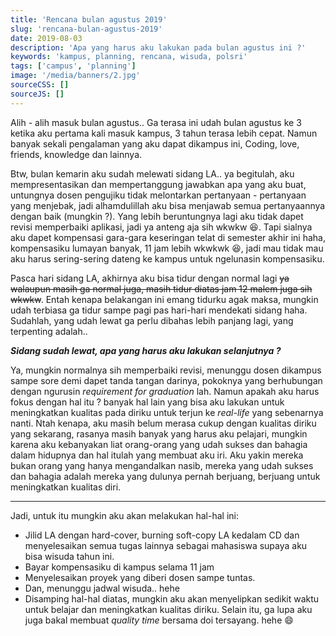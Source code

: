 ```yaml
---
title: 'Rencana bulan agustus 2019'
slug: 'rencana-bulan-agustus-2019'
date: 2019-08-03
description: 'Apa yang harus aku lakukan pada bulan agustus ini ?'
keywords: 'kampus, planning, rencana, wisuda, polsri'
tags: ['campus', 'planning']
image: '/media/banners/2.jpg'
sourceCSS: []
sourceJS: []
---
```


Alih - alih masuk bulan agustus.. Ga terasa ini udah bulan agustus ke 3 ketika aku pertama kali masuk kampus, 3 tahun terasa lebih cepat. Namun banyak sekali pengalaman yang aku dapat dikampus ini, Coding, love, friends, knowledge dan lainnya.

Btw, bulan kemarin aku sudah melewati sidang LA.. ya begitulah, aku mempresentasikan dan mempertanggung jawabkan apa yang aku buat, untungnya dosen pengujiku tidak melontarkan pertanyaan - pertanyaan yang menjebak, jadi alhamdulillah aku bisa menjawab semua pertanyaannya dengan baik (mungkin ?). Yang lebih beruntungnya lagi aku tidak dapet revisi memperbaiki aplikasi, jadi ya anteng aja sih wkwkw 😆. Tapi sialnya aku dapet kompensasi gara-gara keseringan telat di semester akhir ini haha, kompensasiku lumayan banyak, 11 jam lebih wkwkwk 😆, jadi mau tidak mau aku harus sering-sering dateng ke kampus untuk ngelunasin kompensasiku.

Pasca hari sidang LA, akhirnya aku bisa tidur dengan normal lagi <del>ya walaupun masih ga normal juga, masih tidur diatas jam 12 malem juga sih wkwkw</del>. Entah kenapa belakangan ini emang tidurku agak maksa, mungkin udah terbiasa ga tidur sampe pagi pas hari-hari mendekati sidang haha. Sudahlah, yang udah lewat ga perlu dibahas lebih panjang lagi, yang terpenting adalah..

***Sidang sudah lewat, apa yang harus aku lakukan selanjutnya ?***

Ya, mungkin normalnya sih memperbaiki revisi, menunggu dosen dikampus sampe sore demi dapet tanda tangan darinya, pokoknya yang berhubungan dengan ngurusin *requirement for graduation* lah. Namun apakah aku harus fokus dengan hal itu ? banyak hal lain yang bisa aku lakukan untuk meningkatkan kualitas pada diriku untuk terjun ke *real-life* yang sebenarnya nanti. Ntah kenapa, aku masih belum merasa cukup dengan kualitas diriku yang sekarang, rasanya masih banyak yang harus aku pelajari, mungkin karena aku kebanyakan liat orang-orang yang udah sukses dan bahagia dalam hidupnya dan hal itulah yang membuat aku iri. Aku yakin mereka bukan orang yang hanya mengandalkan nasib, mereka yang udah sukses dan bahagia adalah mereka yang dulunya pernah berjuang, berjuang untuk meningkatkan kualitas diri.

---

Jadi, untuk itu mungkin aku akan melakukan hal-hal ini:

- Jilid LA dengan hard-cover, burning soft-copy LA kedalam CD dan menyelesaikan semua tugas lainnya sebagai mahasiswa supaya aku bisa wisuda tahun ini.
- Bayar kompensasiku di kampus selama 11 jam
- Menyelesaikan proyek yang diberi dosen sampe tuntas.
- Dan, menunggu jadwal wisuda.. hehe
- Disamping hal-hal diatas, mungkin aku akan menyelipkan sedikit waktu untuk belajar dan meningkatkan kualitas diriku. Selain itu, ga lupa aku juga bakal membuat *quality time* bersama doi tersayang. hehe 😄
